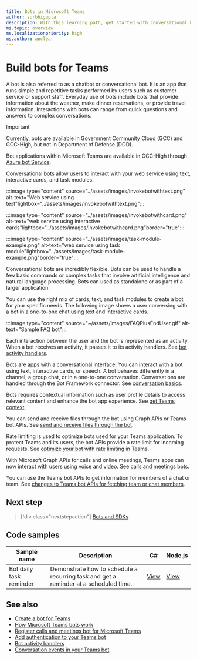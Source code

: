 ```yaml
---
title: Bots in Microsoft Teams
author: surbhigupta
description: With this learning path, get started with conversational bots in Microsoft Teams and it's code samples.
ms.topic: overview
ms.localizationpriority: high
ms.author: anclear
---
```

# Build bots for Teams

A bot is also referred to as a chatbot or conversational bot. It is an app that runs simple and repetitive tasks performed by users such as customer service or support staff. Everyday use of bots include bots that provide information about the weather, make dinner reservations, or provide travel information. Interactions with bots can range from quick questions and answers to complex conversations.

> [!IMPORTANT]
> Currently, bots are available in Government Community Cloud (GCC) and GCC-High, but not in Department of Defense (DOD).
>
> Bot applications within Microsoft Teams are available in GCC-High through [Azure bot Service](/azure/bot-service/channel-connect-teams).

Conversational bots allow users to interact with your web service using text, interactive cards, and task modules.

:::image type="content" source="../assets/images/invokebotwithtext.png" alt-text="Web service using text"lightbox="../assets/images/invokebotwithtext.png":::

:::image type="content" source="../assets/images/invokebotwithcard.png" alt-text="web service using interactive cards"lightbox="../assets/images/invokebotwithcard.png"border="true":::

:::image type="content" source="../assets/images/task-module-example.png" alt-text="web service using task module"lightbox="../assets/images/task-module-example.png"border="true":::

Conversational bots are incredibly flexible. Bots can be used to handle a few basic commands or complex tasks that involve artificial intelligence and natural language processing. Bots can used as standalone or as part of a larger application.

You can use the right mix of cards, text, and task modules to create a bot for your specific needs. The following image shows a user conversing with a bot in a one-to-one chat using text and interactive cards.

:::image type="content" source="~/assets/images/FAQPlusEndUser.gif" alt-text="Sample FAQ bot":::

Each interaction between the user and the bot is represented as an activity. When a bot receives an activity, it passes it to its activity handlers. See [bot activity handlers](~/bots/bot-basics.md).

Bots are apps with a conversational interface. You can interact with a bot using text, interactive cards, or speech. A bot behaves differently in a channel, a group chat, or in a one-to-one conversation. Conversations are handled through the Bot Framework connector. See [conversation basics](~/bots/how-to/conversations/conversation-basics.md).

Bots requires contextual information such as user profile details to access relevant content and enhance the bot app experience. See [get Teams context](~/bots/how-to/get-teams-context.md).

You can send and receive files through the bot using Graph APIs or Teams bot APIs. See [send and receive files through the bot](~/bots/how-to/bots-filesv4.md).

Rate limiting is used to optimize bots used for your Teams application. To protect Teams and its users, the bot APIs provide a rate limit for incoming requests. See [optimize your bot with rate limiting in Teams](~/bots/how-to/rate-limit.md).

With Microsoft Graph APIs for calls and online meetings, Teams apps can now interact with users using voice and video. See [calls and meetings bots](~/bots/calls-and-meetings/calls-meetings-bots-overview.md).

You can use the Teams bot APIs to get information for members of a chat or team. See [changes to Teams bot APIs for fetching team or chat members](~/resources/team-chat-member-api-changes.md).

<!--- TBD: For quick scanning, see if the above information can be itemized as a list.
--->

## Next step

> [!div class="nextstepaction"]
> [Bots and SDKs](~/bots/bot-features.md)

## Code samples

|Sample name | Description | C# | Node.js |
|----------------|-----------------|--------------|--------------|
| Bot daily task reminder| Demonstrate how to schedule a recurring task and get a reminder at a scheduled time. | [View](https://github.com/OfficeDev/Microsoft-Teams-Samples/tree/main/samples/bot-daily-task-reminder/csharp) | [View](https://github.com/OfficeDev/Microsoft-Teams-Samples/tree/main/samples/bot-daily-task-reminder/nodejs) |

## See also

* [Create a bot for Teams](../resources/bot-v3/bots-create.md)
* [How Microsoft Teams bots work](/azure/bot-service/bot-builder-basics-teams)
* [Register calls and meetings bot for Microsoft Teams](~/bots/calls-and-meetings/registering-calling-bot.md)
* [Add authentication to your Teams bot](~/bots/how-to/authentication/add-authentication.md)
* [Bot activity handlers](~/bots/bot-basics.md)
* [Conversation events in your Teams bot](~/bots/how-to/conversations/subscribe-to-conversation-events.md)
